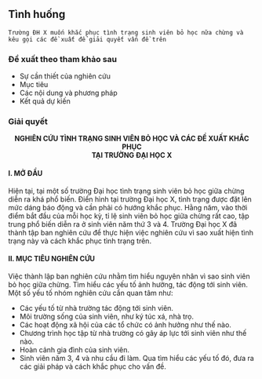 ## Tình huống
```
Trường ĐH X muốn khắc phục tình trạng sinh viên bỏ học nữa chừng và kêu gọi các đề xuất để giải quyết vấn đề trên
```

### Đề xuất theo tham khảo sau
- Sự cần thiết của nghiên cứu
- Mục tiêu
- Các nội dung và phương pháp
- Kết quả dự kiến


### Giải quyết

<p align="center">
  <b>
    NGHIÊN CỨU TÌNH TRẠNG SINH VIÊN BỎ HỌC VÀ CÁC ĐỀ XUẤT KHẮC PHỤC
    <br>
    TẠI TRƯỜNG ĐẠI HỌC X
  </b>
</p>

#### I. MỞ ĐẦU
   Hiện tại, tại một số trường Đại học tình trạng sinh viên bỏ học giữa chừng diễn ra khá phổ biến. Điển hình tại trường Đại học X, tình trạng được đặt lên mức dáng báo động và cần phải có hướng khắc phục. Hằng năm, vào thời điểm bắt đầu của mỗi học kỳ, tỉ lệ sinh viên bỏ học giữa chừng rất cao, tập trung phổ biến diễn ra ở sinh viên năm thứ 3 và 4.
   Trường Đại học X đã thành tập ban nghiên cứu để thực hiện việc nghiên cứu vì sao xuất hiện tình trạng này và cách khắc phục tình trạng trên.

#### II. MỤC TIÊU NGHIÊN CỨU
   Việc thành lập ban nghiên cứu nhằm tìm hiểu nguyên nhân vì sao sinh viên bỏ học giữa chừng. Tìm hiểu các yếu tố ảnh hưởng, tác động tới sinh viên. Một số yếu tố nhóm nghiên cứu cần quan tâm như:
   - Các yếu tố từ nhà trường tác động tới sinh viên.
   - Môi trường sống của sinh viên, như ký túc xá, nhà trọ.
   - Các hoạt động xã hội của các tổ chức có ảnh hưởng như thế nào.
   - Chương trình học tập từ nhà trường có gây áp lực tới sinh viên như thế nào.
   - Hoàn cảnh gia đình của sinh viên.
   - Sinh viên năm 3, 4 và nhu cầu đi làm.
   Qua tìm hiểu các yếu tố đó, đưa ra các giải pháp và cách khắc phục cho vấn đề.
   
